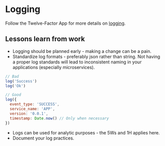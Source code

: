 # Logging

Follow the Twelve-Factor App for more details on [logging](https://12factor.net/logs).



## Lessons learn from work

- Logging should be planned early - making a change can be a pain.
- Standardize log formats - preferably json rather than string. Not having a proper log standards will lead to inconsistent naming in your applications (especially microservices).

```javascript
// Bad
log('Success')
log('Ok')

// Good
log({
  event_type: 'SUCCESS',
  service_name: 'APP',
  version: '0.0.1',
  timestamp: Date.now() // Only when necessary
})
```
- Logs can be used for analytic purposes - the 5Ws and 1H applies here.
- Document your log practices. 
